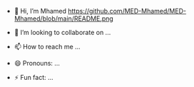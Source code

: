 - 👋 Hi, I’m Mhamed
https://github.com/MED-Mhamed/MED-Mhamed/blob/main/README.png

- 💞️ I’m looking to collaborate on ...
- 📫 How to reach me ...
- 😄 Pronouns: ...
- ⚡ Fun fact: ...

<!---
MED-Mhamed/MED-Mhamed is a ✨ special ✨ repository because its `README.md` (this file) appears on your GitHub profile.
You can click the Preview link to take a look at your changes.
--->
